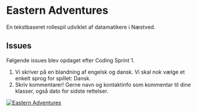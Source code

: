 # Eastern Adventures
En tekstbaseret rollespil udviklet af datamatikere i Næstved.

## Issues
Følgende issues blev opdaget efter Coding Sprint 1.
1. Vi skriver på en blandning af engelsk og dansk. Vi skal nok vælge et enkelt sprog for spillet: Dansk.
2. Skriv kommentarer! Gerne navn og kontaktinfo som kommentar til dine klasser, også dato for sidste rettelser.

[![Eastern Adventures](https://i.imgur.com/APH3T9H.gif)](https://www.youtube.com/watch?v=A1PAO3jgmXY "Eastern Adventures")
